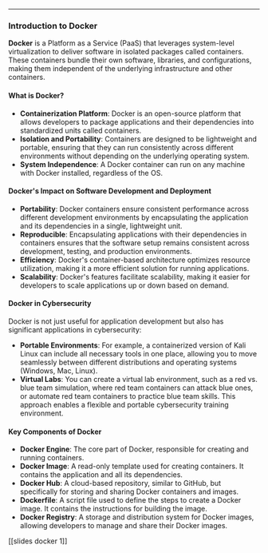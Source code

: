 

------

### Introduction to Docker

**Docker** is a Platform as a Service (PaaS) that leverages system-level virtualization to deliver software in isolated packages called containers. These containers bundle their own software, libraries, and configurations, making them independent of the underlying infrastructure and other containers.

#### What is Docker?

- **Containerization Platform**: Docker is an open-source platform that allows developers to package applications and their dependencies into standardized units called containers.
- **Isolation and Portability**: Containers are designed to be lightweight and portable, ensuring that they can run consistently across different environments without depending on the underlying operating system.
- **System Independence**: A Docker container can run on any machine with Docker installed, regardless of the OS.

#### Docker's Impact on Software Development and Deployment

- **Portability**: Docker containers ensure consistent performance across different development environments by encapsulating the application and its dependencies in a single, lightweight unit.
- **Reproducible**: Encapsulating applications with their dependencies in containers ensures that the software setup remains consistent across development, testing, and production environments.
- **Efficiency**: Docker's container-based architecture optimizes resource utilization, making it a more efficient solution for running applications.
- **Scalability**: Docker's features facilitate scalability, making it easier for developers to scale applications up or down based on demand.

#### Docker in Cybersecurity

Docker is not just useful for application development but also has significant applications in cybersecurity:

- **Portable Environments**: For example, a containerized version of Kali Linux can include all necessary tools in one place, allowing you to move seamlessly between different distributions and operating systems (Windows, Mac, Linux).
- **Virtual Labs**: You can create a virtual lab environment, such as a red vs. blue team simulation, where red team containers can attack blue ones, or automate red team containers to practice blue team skills. This approach enables a flexible and portable cybersecurity training environment.

#### Key Components of Docker

- **Docker Engine**: The core part of Docker, responsible for creating and running containers.
- **Docker Image**: A read-only template used for creating containers. It contains the application and all its dependencies.
- **Docker Hub**: A cloud-based repository, similar to GitHub, but specifically for storing and sharing Docker containers and images.
- **Dockerfile**: A script file used to define the steps to create a Docker image. It contains the instructions for building the image.
- **Docker Registry**: A storage and distribution system for Docker images, allowing developers to manage and share their Docker images.

[[slides docker 1]] 
